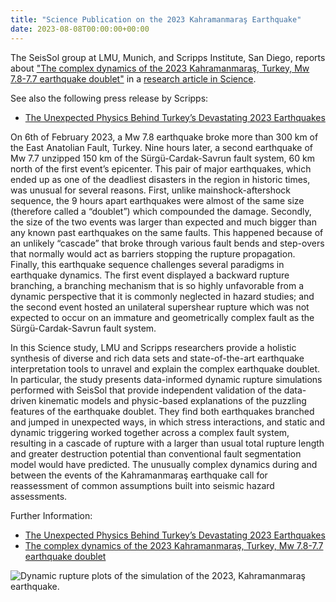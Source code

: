```yaml
---
title: "Science Publication on the 2023 Kahramanmaraş Earthquake"
date: 2023-08-08T00:00:00+00:00
---
```

The SeisSol group at LMU, Munich, and Scripps Institute, San Diego, reports about ["The complex dynamics of the 2023 Kahramanmaraş, Turkey, Mw 7.8-7.7 earthquake doublet"](https://doi.org/10.1126/science.adi0685) in a [research article in Science](https://www.science.org/doi/10.1126/science.adi0685). 

See also the following press release by Scripps:
- [The Unexpected Physics Behind Turkey’s Devastating 2023 Earthquakes](https://scripps.ucsd.edu/news/unexpected-physics-behind-turkeys-devastating-2023-earthquakes) 

On 6th of February 2023, a Mw 7.8 earthquake broke more than 300 km of the East Anatolian Fault, Turkey. Nine hours later, a second earthquake of Mw 7.7 unzipped 150 km of the Sürgü-Cardak-Savrun fault system, 60 km north of the first event’s epicenter. This pair of major earthquakes, which ended up as one of the deadliest disasters in the region in historic times, was unusual for several reasons. First, unlike mainshock-aftershock sequence, the 9 hours apart earthquakes were almost of the same size (therefore called a “doublet”) which compounded the damage. Secondly, the size of the two events was larger than expected and much bigger than any known past earthquakes on the same faults. This happened because of an unlikely “cascade” that broke through various fault bends and step-overs that normally would act as barriers stopping the rupture propagation. Finally, this earthquake sequence challenges several paradigms in earthquake dynamics. The first event displayed a backward rupture branching, a branching mechanism that is so highly unfavorable from a dynamic perspective that it is commonly neglected in hazard studies; and the second event hosted an unilateral supershear rupture which was not expected to occur on an immature and geometrically complex fault as the Sürgü-Cardak-Savrun fault system.

In this Science study, LMU and Scripps researchers provide a holistic synthesis of diverse and rich data sets and state-of-the-art earthquake interpretation tools to unravel and explain the complex earthquake doublet. In particular, the study presents data-informed dynamic rupture simulations performed with SeisSol that provide independent validation of the data-driven kinematic models and physic-based explanations of the puzzling features of the earthquake doublet. They find both earthquakes branched and jumped in unexpected ways, in which stress interactions, and static and dynamic triggering worked together across a complex fault system, resulting in a cascade of rupture with a larger than usual total rupture length and greater destruction potential than conventional fault segmentation model would have predicted. The unusually complex dynamics during and between the events of the Kahramanmaraş earthquake call for reassessment of common assumptions built into seismic hazard assessments. 

Further Information:
- [The Unexpected Physics Behind Turkey’s Devastating 2023 Earthquakes](https://scripps.ucsd.edu/news/unexpected-physics-behind-turkeys-devastating-2023-earthquakes)
- [The complex dynamics of the 2023 Kahramanmaraş, Turkey, Mw 7.8-7.7 earthquake doublet](https://doi.org/10.1126/science.adi0685)

![Dynamic rupture plots of the simulation of the 2023, Kahramanmaraş earthquake.](/img/turkey_rupture.jpg)
